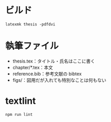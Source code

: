 # ビルド

```shell-session
latexmk thesis -pdfdvi
```

# 執筆ファイル

- thesis.tex：タイトル・氏名はここに書く
- chapter/\*.tex：本文
- reference.bib：参考文献の bibtex
- figs/：図用だが入れても特別なことは何もない

# textlint

```shell-session
npm run lint
```
